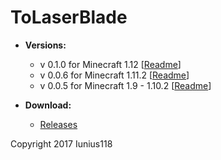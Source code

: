 # ToLaserBlade

- **Versions:**
  - v 0.1.0 for Minecraft 1.12 [[Readme](https://github.com/Iunius118/ToLaserBlade/blob/1.12_0.1.0/src/main/resources/README_ToLaserBlade.txt)]
  - v 0.0.6 for Minecraft 1.11.2 [[Readme](https://github.com/Iunius118/ToLaserBlade/blob/1.11.2_0.0.6/src/main/resources/README_ToLaserBlade.txt)]
  - v 0.0.5 for Minecraft 1.9 - 1.10.2 [[Readme](https://github.com/Iunius118/ToLaserBlade/blob/0.0.5/src/main/resources/README_ToLaserBlade.txt)]
  
- **Download:**
  - [Releases](https://github.com/Iunius118/ToLaserBlade/releases)

Copyright 2017 Iunius118
